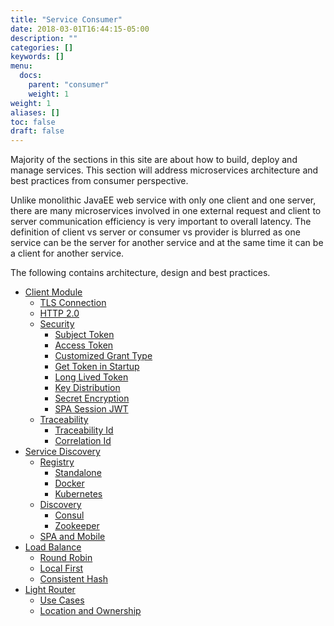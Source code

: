 ```yaml
---
title: "Service Consumer"
date: 2018-03-01T16:44:15-05:00
description: ""
categories: []
keywords: []
menu:
  docs:
    parent: "consumer"
    weight: 1
weight: 1
aliases: []
toc: false
draft: false
---
```


Majority of the sections in this site are about how to build, deploy and manage
services. This section will address microservices architecture and best practices 
from consumer perspective. 

Unlike monolithic JavaEE web service with only one client and one server, there
are many microservices involved in one external request and client to server
communication efficiency is very important to overall latency. The definition
of client vs server or consumer vs provider is blurred as one service can be 
the server for another service and at the same time it can be a client for
another service. 

The following contains architecture, design and best practices. 

- [Client Module](/consumer/client-module/)
  * [TLS Connection](/consumer/tls-connection/)
  * [HTTP 2.0](/consumer/http2/)
  * [Security](/architecture/security/)
     + [Subject Token](/consumer/subject-token/)
     + [Access Token](/consumer/access-token/)
     + [Customized Grant Type](/consumer/customized-grant/)
     + [Get Token in Startup](/consumer/token-startup/)
     + [Long Lived Token](/consumer/long-lived-token/)
     + [Key Distribution](/architecture/key-distribution/)
     + [Secret Encryption](/consumer/secret-encryption/)
     + [SPA Session JWT](/consumer/spa-session-jwt/)
  * [Traceability](/consumer/traceability/)
     + [Traceability Id](/consumer/traceability-id/)
     + [Correlation Id](/consumer/correlation-id/)
- [Service Discovery](/consumer/service-discovery/)
  * [Registry](/consumer/registry/)
     + [Standalone](/consumer/standalone-registry/)
     + [Docker](/consumer/docker-registry/)
     + [Kubernetes](/consumer/kubernetes-registry/)
  * [Discovery](/consumer/discovery/)
     + [Consul](/consumer/consul-discovery/)
     + [Zookeeper](/consumer/zookeeper-discovery/)
  * [SPA and Mobile](/consumer/spa-mobile/)   
- [Load Balance](/consumer/load-balance/)
  * [Round Robin](/consumer/round-robin/)
  * [Local First](/consumer/local-first/)
  * [Consistent Hash](/consumer/consistent-hash/)
- [Light Router](/consumer/light-router/)
  * [Use Cases](/consumer/router-use-case/)
  * [Location and Ownership](/service/router/location-ownership/)

